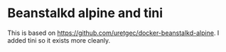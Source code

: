 # Beanstalkd alpine and tini

This is based on https://github.com/uretgec/docker-beanstalkd-alpine. I added tini so it exists more cleanly.